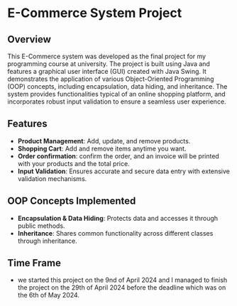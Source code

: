 # E-Commerce System Project

## Overview

This E-Commerce system was developed as the final project for my programming course at university. The project is built using Java and features a graphical user interface (GUI) created with Java Swing. It demonstrates the application of various Object-Oriented Programming (OOP) concepts, including encapsulation, data hiding, and inheritance. The system provides functionalities typical of an online shopping platform, and incorporates robust input validation to ensure a seamless user experience.

## Features

- **Product Management**: Add, update, and remove products.
- **Shopping Cart**: Add and remove items anytime you want.
- **Order confirmation**: confirm the order, and an invoice will be printed with your products and the total price.
- **Input Validation**: Ensures accurate and secure data entry with extensive validation mechanisms.

## OOP Concepts Implemented

- **Encapsulation & Data Hiding**: Protects data and accesses it through public methods.
- **Inheritance**: Shares common functionality across different classes through inheritance.

## Time Frame

- we started this project on the 9nd of April 2024 and I managed to finish the project on the 29th of April 2024 before the deadline which was on the 6th of May 2024.
